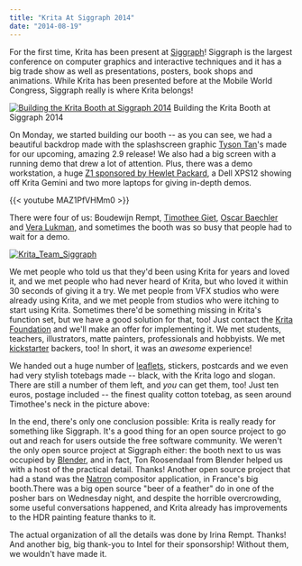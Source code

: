 ```yaml
---
title: "Krita At Siggraph 2014"
date: "2014-08-19"
---
```


For the first time, Krita has been present at [Siggraph](http://s2014.siggraph.org/)! Siggraph is the largest conference on computer graphics and interactive techniques and it has a big trade show as well as presentations, posters, book shops and animations. While Krita has been presented before at the Mobile World Congress, Siggraph really is where Krita belongs!

[![Building the Krita Booth at Siggraph 2014](/images/posts/2014/P1000429-300x225.jpg)](https://krita.org/wp-content/uploads/2014/08/P1000429.jpg) Building the Krita Booth at Siggraph 2014

On Monday, we started building our booth -- as you can see, we had a beautiful backdrop made with the splashscreen graphic [Tyson Tan](http://tysontan.deviantart.com/)'s made for our upcoming, amazing 2.9 release! We also had a big screen with a running demo that drew a lot of attention. Plus, there was a demo workstation, a huge [Z1 sponsored by Hewlet Packard](http://www8.hp.com/us/en/campaigns/workstations/z1-g2.html), a Dell XPS12 showing off Krita Gemini and two more laptops for giving in-depth demos.


{{< youtube MAZ1PfVHMm0 >}}

There were four of us: Boudewijn Rempt, [Timothee Giet](http://timotheegiet.com/blog/anim/krita-booth-at-siggraph-2014.html), [Oscar Baechler](http://ogbog.net/) and [Vera Lukman](http://shicmap.deviantart.com/), and sometimes the booth was so busy that people had to wait for a demo.

[![Krita_Team_Siggraph](/images/posts/2014/Krita_Team_Siggraph-300x200.jpg)](https://krita.org/wp-content/uploads/2014/08/Krita_Team_Siggraph.jpg)

We met people who told us that they'd been using Krita for years and loved it, and we met people who had never heard of Krita, but who loved it within 30 seconds of giving it a try. We met people from VFX studios who were already using Krita, and we met people from studios who were itching to start using Krita. Sometimes there'd be something missing in Krita's function set, but we have a good solution for that, too! Just contact the [Krita Foundation](mailto:foundation@krita.org) and we'll make an offer for implementing it. We met students, teachers, illustrators, matte painters, professionals and hobbyists. We met [kickstarter](https://www.kickstarter.com/projects/krita/krita-open-source-digital-painting-accelerate-deve) backers, too! In short, it was an _awesome_ experience!

We handed out a huge number of [leaflets](http://files.kde.org/krita/marketing/siggraph2014/siggraphbrochure.pdf), stickers, postcards and we even had very stylish totebags made -- black, with the Krita logo and slogan. There are still a number of them left, and _you_ can get them, too! Just ten euros, postage included -- the finest quality cotton totebag, as seen around Timothee's neck in the picture above:

In the end, there's only one conclusion possible: Krita is really ready for something like Siggraph. It's a good thing for an open source project to go out and reach for users outside the free software community. We weren't the only open source project at Siggraph either: the booth next to us was occupied by [Blender](http://www.blender.org), and in fact, Ton Roosendaal from Blender helped us with a host of the practical detail. Thanks! Another open source project that had a stand was the [Natron](http://natron.inria.fr/) compositor application, in France's big booth.There was a big open source "beer of a feather" do in one of the posher bars on Wednesday night, and despite the horrible overcrowding, some useful conversations happened, and Krita already has improvements to the HDR painting feature thanks to it.

The actual organization of all the details was done by Irina Rempt. Thanks! And another big, big thank-you to Intel for their sponsorship! Without them, we wouldn't have made it.
